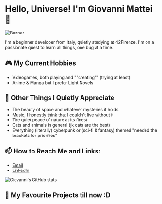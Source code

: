 # Hello, Universe! I'm Giovanni Mattei 👋

![Banner](link-to-your-banner-image)

I'm a beginner developer from Italy, quietly studying at 42Firenze. I'm on a passionate quest to learn all things, one bug at a time.

## 🎮 My Current Hobbies

- Videogames, both playing and ""creating"" (trying at least)
- Anime & Manga but I prefer Light Novels

## 🌌 Other Things I Quietly Appreciate

- The beauty of space and whatever mysteries it holds
- Music, I honestly think that I couldn't live without it
- The quiet peace of nature at its finest
- Cats and animals in general (jk cats are the best)
- Everything (literally) cyberpunk or (sci-fi & fantasy) themed "needed the brackets for priorities"

## 📫 How to Reach Me and Links: 
- [Email](mailto:giovanni.mattei.job@gmail.com)
- [LinkedIn](https://www.linkedin.com/in/giovanni-mattei-7a74b8265/)

![Giovanni's GitHub stats](https://github-readme-stats.vercel.app/api?username=yourusername&show_icons=true&theme=radical)

## 🎒 My Favourite Projects till now :D
